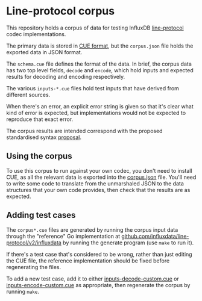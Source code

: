 # Line-protocol corpus

This repository holds a corpus of data for testing InfluxDB [line-protocol](https://docs.influxdata.com/influxdb/cloud/reference/syntax/line-protocol/) codec implementations.

The primary data is stored in [CUE format](https://cuelang.org), but the `corpus.json` file holds
the exported data in JSON format.

The `schema.cue` file defines the format of the data. In brief, the corpus data
has two top level fields, `decode` and `encode`, which hold inputs and expected
results for decoding and encoding respectively.

The various `inputs-*.cue` files hold test inputs that have derived from
different sources.

When there's an error, an explicit error string is given so that it's clear what
kind of error is expected, but implementations would not be expected to
reproduce that exact error.

The corpus results are intended correspond with the proposed standardised syntax
[proposal](https://docs.google.com/document/d/1GCGgg6EcW8bPyVhLsS9L6kvEyC8S5_T0tbcomfF3FxI).

## Using the corpus

To use this corpus to run against your own codec, you don't need to install CUE,
as all the relevant data is exported into the [corpus.json](corpus.json) file.
You'll need to write some code to translate from the unmarshaled JSON to the data
structures that your own code provides, then check that the results are as expected.

## Adding test cases

The `corpus*.cue` files are generated by running the corpus input data through the
"reference" Go  implementation at [github.com/influxdata/line-protocol/v2/influxdata](https://pkg.go.dev/github.com/influxdata/line-protocol/v2/influxdata)
by running the generate program (use `make` to run it).

If there's a test case that's considered to be wrong, rather than just editing the CUE
file, the reference implementation should be fixed before regenerating the files.

To add a new test case, add it to either [inputs-decode-custom.cue](inputs-decode-custom.cue) or
[inputs-encode-custom.cue](inputs-encode-custom.cue) as appropriate, then regenerate the corpus
by running `make`.

